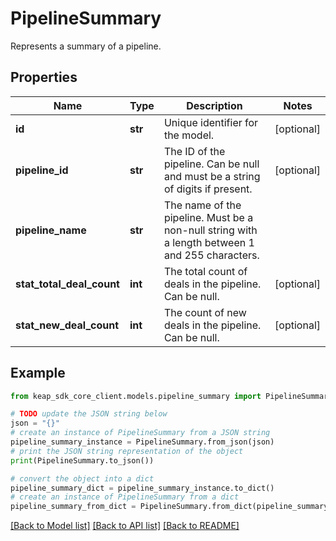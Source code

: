 # PipelineSummary

Represents a summary of a pipeline.

## Properties

Name | Type | Description | Notes
------------ | ------------- | ------------- | -------------
**id** | **str** | Unique identifier for the model. | [optional] 
**pipeline_id** | **str** | The ID of the pipeline. Can be null and must be a string of digits if present. | [optional] 
**pipeline_name** | **str** | The name of the pipeline. Must be a non-null string with a length between 1 and 255 characters. | 
**stat_total_deal_count** | **int** | The total count of deals in the pipeline. Can be null. | [optional] 
**stat_new_deal_count** | **int** | The count of new deals in the pipeline. Can be null. | [optional] 

## Example

```python
from keap_sdk_core_client.models.pipeline_summary import PipelineSummary

# TODO update the JSON string below
json = "{}"
# create an instance of PipelineSummary from a JSON string
pipeline_summary_instance = PipelineSummary.from_json(json)
# print the JSON string representation of the object
print(PipelineSummary.to_json())

# convert the object into a dict
pipeline_summary_dict = pipeline_summary_instance.to_dict()
# create an instance of PipelineSummary from a dict
pipeline_summary_from_dict = PipelineSummary.from_dict(pipeline_summary_dict)
```
[[Back to Model list]](../README.md#documentation-for-models) [[Back to API list]](../README.md#documentation-for-api-endpoints) [[Back to README]](../README.md)


